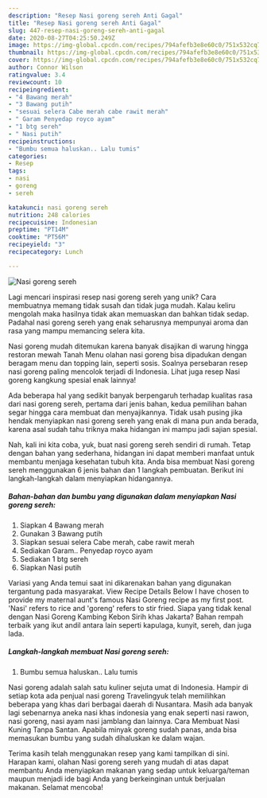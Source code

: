 ```yaml
---
description: "Resep Nasi goreng sereh Anti Gagal"
title: "Resep Nasi goreng sereh Anti Gagal"
slug: 447-resep-nasi-goreng-sereh-anti-gagal
date: 2020-08-27T04:25:50.249Z
image: https://img-global.cpcdn.com/recipes/794afefb3e8e60c0/751x532cq70/nasi-goreng-sereh-foto-resep-utama.jpg
thumbnail: https://img-global.cpcdn.com/recipes/794afefb3e8e60c0/751x532cq70/nasi-goreng-sereh-foto-resep-utama.jpg
cover: https://img-global.cpcdn.com/recipes/794afefb3e8e60c0/751x532cq70/nasi-goreng-sereh-foto-resep-utama.jpg
author: Connor Wilson
ratingvalue: 3.4
reviewcount: 10
recipeingredient:
- "4 Bawang merah"
- "3 Bawang putih"
- "sesuai selera Cabe merah cabe rawit merah"
- " Garam Penyedap royco ayam"
- "1 btg sereh"
- " Nasi putih"
recipeinstructions:
- "Bumbu semua haluskan.. Lalu tumis"
categories:
- Resep
tags:
- nasi
- goreng
- sereh

katakunci: nasi goreng sereh 
nutrition: 248 calories
recipecuisine: Indonesian
preptime: "PT14M"
cooktime: "PT56M"
recipeyield: "3"
recipecategory: Lunch

---
```



![Nasi goreng sereh](https://img-global.cpcdn.com/recipes/794afefb3e8e60c0/751x532cq70/nasi-goreng-sereh-foto-resep-utama.jpg)

Lagi mencari inspirasi resep nasi goreng sereh yang unik? Cara membuatnya memang tidak susah dan tidak juga mudah. Kalau keliru mengolah maka hasilnya tidak akan memuaskan dan bahkan tidak sedap. Padahal nasi goreng sereh yang enak seharusnya mempunyai aroma dan rasa yang mampu memancing selera kita.

Nasi goreng mudah ditemukan karena banyak disajikan di warung hingga restoran mewah Tanah Menu olahan nasi goreng bisa dipadukan dengan beragam menu dan topping lain, seperti sosis. Soalnya persebaran resep nasi goreng paling mencolok terjadi di Indonesia. Lihat juga resep Nasi goreng kangkung spesial enak lainnya!

Ada beberapa hal yang sedikit banyak berpengaruh terhadap kualitas rasa dari nasi goreng sereh, pertama dari jenis bahan, kedua pemilihan bahan segar hingga cara membuat dan menyajikannya. Tidak usah pusing jika hendak menyiapkan nasi goreng sereh yang enak di mana pun anda berada, karena asal sudah tahu triknya maka hidangan ini mampu jadi sajian spesial.


Nah, kali ini kita coba, yuk, buat nasi goreng sereh sendiri di rumah. Tetap dengan bahan yang sederhana, hidangan ini dapat memberi manfaat untuk membantu menjaga kesehatan tubuh kita. Anda bisa membuat Nasi goreng sereh menggunakan 6 jenis bahan dan 1 langkah pembuatan. Berikut ini langkah-langkah dalam menyiapkan hidangannya.

<!--inarticleads1-->

##### Bahan-bahan dan bumbu yang digunakan dalam menyiapkan Nasi goreng sereh:

1. Siapkan 4 Bawang merah
1. Gunakan 3 Bawang putih
1. Siapkan sesuai selera Cabe merah, cabe rawit merah
1. Sediakan  Garam.. Penyedap royco ayam
1. Sediakan 1 btg sereh
1. Siapkan  Nasi putih


Variasi yang Anda temui saat ini dikarenakan bahan yang digunakan tergantung pada masyarakat. View Recipe Details Below I have chosen to provide my maternal aunt&#39;s famous Nasi Goreng recipe as my first post. &#39;Nasi&#39; refers to rice and &#39;goreng&#39; refers to stir fried. Siapa yang tidak kenal dengan Nasi Goreng Kambing Kebon Sirih khas Jakarta? Bahan rempah terbaik yang ikut andil antara lain seperti kapulaga, kunyit, sereh, dan juga lada. 

<!--inarticleads2-->

##### Langkah-langkah membuat Nasi goreng sereh:

1. Bumbu semua haluskan.. Lalu tumis


Nasi goreng adalah salah satu kuliner sejuta umat di Indonesia. Hampir di setiap kota ada penjual nasi goreng Travelingyuk telah memilihkan beberapa yang khas dari berbagai daerah di Nusantara. Masih ada banyak lagi sebenarnya aneka nasi khas indonesia yang enak seperti nasi rawon, nasi goreng, nasi ayam nasi jamblang dan lainnya. Cara Membuat Nasi Kuning Tanpa Santan. Apabila minyak goreng sudah panas, anda bisa memasukan bumbu yang sudah dihaluskan ke dalam wajan. 

Terima kasih telah menggunakan resep yang kami tampilkan di sini. Harapan kami, olahan Nasi goreng sereh yang mudah di atas dapat membantu Anda menyiapkan makanan yang sedap untuk keluarga/teman maupun menjadi ide bagi Anda yang berkeinginan untuk berjualan makanan. Selamat mencoba!

